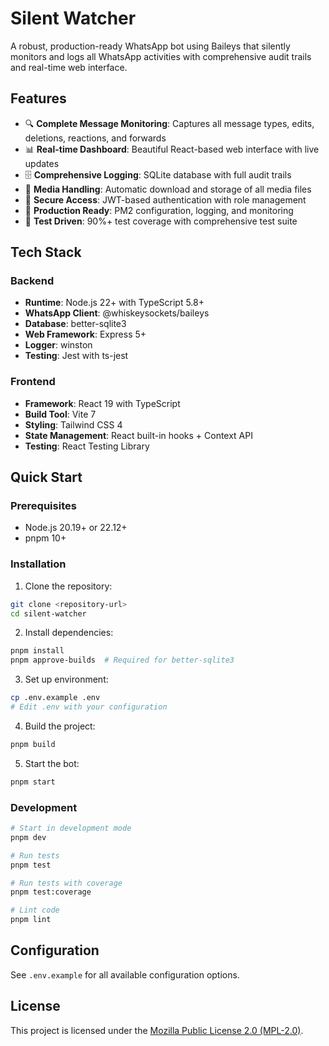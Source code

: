 # Silent Watcher

A robust, production-ready WhatsApp bot using Baileys that silently monitors and logs all WhatsApp activities with comprehensive audit trails and real-time web interface.

## Features

- 🔍 **Complete Message Monitoring**: Captures all message types, edits, deletions, reactions, and forwards
- 📊 **Real-time Dashboard**: Beautiful React-based web interface with live updates
- 🗄️ **Comprehensive Logging**: SQLite database with full audit trails
- 📱 **Media Handling**: Automatic download and storage of all media files
- 🔐 **Secure Access**: JWT-based authentication with role management
- 🚀 **Production Ready**: PM2 configuration, logging, and monitoring
- 🧪 **Test Driven**: 90%+ test coverage with comprehensive test suite

## Tech Stack

### Backend
- **Runtime**: Node.js 22+ with TypeScript 5.8+
- **WhatsApp Client**: @whiskeysockets/baileys
- **Database**: better-sqlite3
- **Web Framework**: Express 5+
- **Logger**: winston
- **Testing**: Jest with ts-jest

### Frontend
- **Framework**: React 19 with TypeScript
- **Build Tool**: Vite 7
- **Styling**: Tailwind CSS 4
- **State Management**: React built-in hooks + Context API
- **Testing**: React Testing Library

## Quick Start

### Prerequisites

- Node.js 20.19+ or 22.12+
- pnpm 10+

### Installation

1. Clone the repository:
```bash
git clone <repository-url>
cd silent-watcher
```

2. Install dependencies:
```bash
pnpm install
pnpm approve-builds  # Required for better-sqlite3
```

3. Set up environment:
```bash
cp .env.example .env
# Edit .env with your configuration
```

4. Build the project:
```bash
pnpm build
```

5. Start the bot:
```bash
pnpm start
```

### Development

```bash
# Start in development mode
pnpm dev

# Run tests
pnpm test

# Run tests with coverage
pnpm test:coverage

# Lint code
pnpm lint
```

## Configuration

See `.env.example` for all available configuration options.

## License

This project is licensed under the [Mozilla Public License 2.0 (MPL-2.0)](https://www.mozilla.org/en-US/MPL/2.0/).
